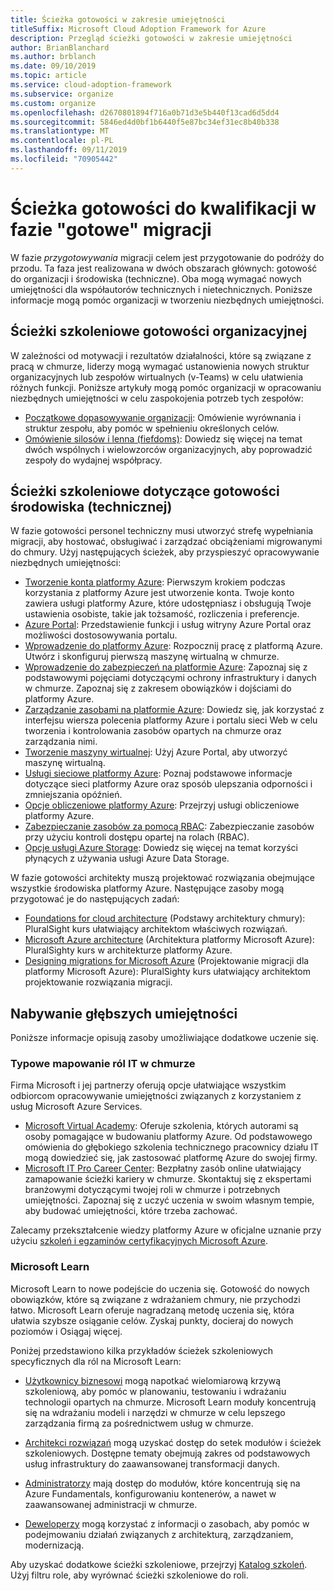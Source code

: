 ```yaml
---
title: Ścieżka gotowości w zakresie umiejętności
titleSuffix: Microsoft Cloud Adoption Framework for Azure
description: Przegląd ścieżki gotowości w zakresie umiejętności
author: BrianBlanchard
ms.author: brblanch
ms.date: 09/10/2019
ms.topic: article
ms.service: cloud-adoption-framework
ms.subservice: organize
ms.custom: organize
ms.openlocfilehash: d2670801894f716a0b71d3e5b440f13cad6d5dd4
ms.sourcegitcommit: 5846ed4d0bf1b6440f5e87bc34ef31ec8b40b338
ms.translationtype: MT
ms.contentlocale: pl-PL
ms.lasthandoff: 09/11/2019
ms.locfileid: "70905442"
---
```

# <a name="skills-readiness-path-during-the-ready-phase-of-a-migration"></a>Ścieżka gotowości do kwalifikacji w fazie "gotowe" migracji

W fazie *przygotowywania* migracji celem jest przygotowanie do podróży do przodu. Ta faza jest realizowana w dwóch obszarach głównych: gotowość do organizacji i środowiska (techniczne). Oba mogą wymagać nowych umiejętności dla współautorów technicznych i nietechnicznych. Poniższe informacje mogą pomóc organizacji w tworzeniu niezbędnych umiejętności.

## <a name="organizational-readiness-learning-paths"></a>Ścieżki szkoleniowe gotowości organizacyjnej

W zależności od motywacji i rezultatów działalności, które są związane z pracą w chmurze, liderzy mogą wymagać ustanowienia nowych struktur organizacyjnych lub zespołów wirtualnych (v-Teams) w celu ułatwienia różnych funkcji. Poniższe artykuły mogą pomóc organizacji w opracowaniu niezbędnych umiejętności w celu zaspokojenia potrzeb tych zespołów:

- [Początkowe dopasowywanie organizacji](./index.md): Omówienie wyrównania i struktur zespołu, aby pomóc w spełnieniu określonych celów.
- [Omówienie silosów i lenna (fiefdoms)](./fiefdoms-silos.md): Dowiedz się więcej na temat dwóch wspólnych i wielowzorców organizacyjnych, aby poprowadzić zespoły do wydajnej współpracy.

## <a name="environmental-technical-readiness-learning-paths"></a>Ścieżki szkoleniowe dotyczące gotowości środowiska (technicznej)

W fazie gotowości personel techniczny musi utworzyć strefę wypełniania migracji, aby hostować, obsługiwać i zarządzać obciążeniami migrowanymi do chmury. Użyj następujących ścieżek, aby przyspieszyć opracowywanie niezbędnych umiejętności:

- [Tworzenie konta platformy Azure](/learn/modules/create-an-azure-account): Pierwszym krokiem podczas korzystania z platformy Azure jest utworzenie konta. Twoje konto zawiera usługi platformy Azure, które udostępniasz i obsługują Twoje ustawienia osobiste, takie jak tożsamość, rozliczenia i preferencje.
- [Azure Portal](/learn/modules/tour-azure-portal): Przedstawienie funkcji i usług witryny Azure Portal oraz możliwości dostosowywania portalu.
- [Wprowadzenie do platformy Azure](/learn/modules/welcome-to-azure): Rozpocznij pracę z platformą Azure. Utwórz i skonfiguruj pierwszą maszynę wirtualną w chmurze.
- [Wprowadzenie do zabezpieczeń na platformie Azure](/learn/modules/intro-to-security-in-azure): Zapoznaj się z podstawowymi pojęciami dotyczącymi ochrony infrastruktury i danych w chmurze. Zapoznaj się z zakresem obowiązków i dojściami do platformy Azure.
- [Zarządzanie zasobami na platformie Azure](/learn/paths/manage-resources-in-azure): Dowiedz się, jak korzystać z interfejsu wiersza polecenia platformy Azure i portalu sieci Web w celu tworzenia i kontrolowania zasobów opartych na chmurze oraz zarządzania nimi.
- [Tworzenie maszyny wirtualnej](/learn/modules/create-windows-virtual-machine-in-azure): Użyj Azure Portal, aby utworzyć maszynę wirtualną.
- [Usługi sieciowe platformy Azure](/learn/modules/intro-to-azure-networking): Poznaj podstawowe informacje dotyczące sieci platformy Azure oraz sposób ulepszania odporności i zmniejszania opóźnień.
- [Opcje obliczeniowe platformy Azure](/learn/modules/intro-to-azure-compute): Przejrzyj usługi obliczeniowe platformy Azure.
- [Zabezpieczanie zasobów za pomocą RBAC](/learn/modules/secure-azure-resources-with-rbac): Zabezpieczanie zasobów przy użyciu kontroli dostępu opartej na rolach (RBAC).
- [Opcje usługi Azure Storage](/learn/modules/intro-to-data-in-azure/index): Dowiedz się więcej na temat korzyści płynących z używania usługi Azure Data Storage.

W fazie gotowości architekty muszą projektować rozwiązania obejmujące wszystkie środowiska platformy Azure. Następujące zasoby mogą przygotować je do następujących zadań:

- [Foundations for cloud architecture](https://app.pluralsight.com/library/courses/cloud-architecture-foundations/) (Podstawy architektury chmury): PluralSight kurs ułatwiający architektom właściwych rozwiązań.
- [Microsoft Azure architecture](https://app.pluralsight.com/library/courses/cloud-architecture-foundations/) (Architektura platformy Microsoft Azure): PluralSighty kurs w architekturze platformy Azure.
- [Designing migrations for Microsoft Azure](https://app.pluralsight.com/library/courses/cloud-architecture-foundations/) (Projektowanie migracji dla platformy Microsoft Azure): PluralSighty kurs ułatwiający architektom projektowanie rozwiązania migracji.

## <a name="deeper-skills-exploration"></a>Nabywanie głębszych umiejętności

Poniższe informacje opisują zasoby umożliwiające dodatkowe uczenie się.

### <a name="typical-mappings-of-cloud-it-roles"></a>Typowe mapowanie ról IT w chmurze

Firma Microsoft i jej partnerzy oferują opcje ułatwiające wszystkim odbiorcom opracowywanie umiejętności związanych z korzystaniem z usług Microsoft Azure Services.

- [Microsoft Virtual Academy](https://mva.microsoft.com/product-training/microsoft-azure): Oferuje szkolenia, których autorami są osoby pomagające w budowaniu platformy Azure. Od podstawowego omówienia do głębokiego szkolenia technicznego pracownicy działu IT mogą dowiedzieć się, jak zastosować platformę Azure do swojej firmy.
- [Microsoft IT Pro Career Center](https://www.microsoft.com/itpro): Bezpłatny zasób online ułatwiający zamapowanie ścieżki kariery w chmurze. Skontaktuj się z ekspertami branżowymi dotyczącymi twojej roli w chmurze i potrzebnych umiejętności. Zapoznaj się z uczyć uczenia w swoim własnym tempie, aby budować umiejętności, które trzeba zachować.

Zalecamy przekształcenie wiedzy platformy Azure w oficjalne uznanie przy użyciu [szkoleń i egzaminów certyfikacyjnych Microsoft Azure](https://www.microsoft.com/learning/azure-certification.aspx).

### <a name="microsoft-learn"></a>Microsoft Learn

Microsoft Learn to nowe podejście do uczenia się. Gotowość do nowych obowiązków, które są związane z wdrażaniem chmury, nie przychodzi łatwo. Microsoft Learn oferuje nagradzaną metodę uczenia się, która ułatwia szybsze osiąganie celów. Zyskaj punkty, docieraj do nowych poziomów i Osiągaj więcej.

Poniżej przedstawiono kilka przykładów ścieżek szkoleniowych specyficznych dla ról na Microsoft Learn:

- [Użytkownicy biznesowi](/learn/browse/?roles=business-user) mogą napotkać wielomiarową krzywą szkoleniową, aby pomóc w planowaniu, testowaniu i wdrażaniu technologii opartych na chmurze. Microsoft Learn moduły koncentrują się na wdrażaniu modeli i narzędzi w chmurze w celu lepszego zarządzania firmą za pośrednictwem usług w chmurze.

- [Architekci rozwiązań](/learn/browse/?roles=solution-architect) mogą uzyskać dostęp do setek modułów i ścieżek szkoleniowych. Dostępne tematy obejmują zakres od podstawowych usług infrastruktury do zaawansowanej transformacji danych.

- [Administratorzy](/learn/browse/?roles=administrator) mają dostęp do modułów, które koncentrują się na Azure Fundamentals, konfigurowaniu kontenerów, a nawet w zaawansowanej administracji w chmurze.

- [Deweloperzy](/learn/browse/?roles=developer&term=infrastructure) mogą korzystać z informacji o zasobach, aby pomóc w podejmowaniu działań związanych z architekturą, zarządzaniem, modernizacją.

Aby uzyskać dodatkowe ścieżki szkoleniowe, przejrzyj [Katalog szkoleń](/learn/browse/). Użyj filtru role, aby wyrównać ścieżki szkoleniowe do roli.
